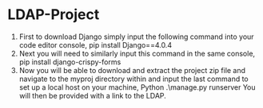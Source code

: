 # LDAP-Project
1. First to download Django simply input the following command into your code editor console, pip install Django==4.0.4  
2. Next you will need to similarly input this command in the same console, pip install django-crispy-forms 
3. Now you will be able to download and extract the project zip file and navigate to the myproj directory within and input the 
last command to set up a local host on your machine, Python .\manage.py runserver
You will then be provided with a link to the LDAP.
